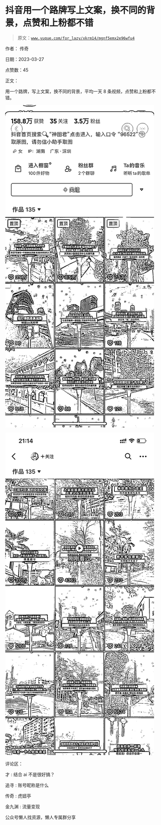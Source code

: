 # 抖音用一个路牌写上文案，换不同的背景，点赞和上粉都不错

> 原文：[`www.yuque.com/for_lazy/xkrm14/mgnf5emx2e96wfu4`](https://www.yuque.com/for_lazy/xkrm14/mgnf5emx2e96wfu4)



作者： 传奇



日期：2023-03-27



点赞数：45



正文：



用一个路牌，写上文案，换不同的背景，平均一天 8 条视频，点赞和上粉都不错。



![](img/3d2ce1bee648de68f26dd6c5c5f4e81e.png)  

![](img/7267af804ebbf008d75c94ba11521e87.png)  

评论区：



才 : 结合 ai 不是很好搞？



追寻 : 账号昵称是什么



传奇 : 虎妞亭



金九渊 : 流量变现



公众号懒人找资源，懒人专属群分享

